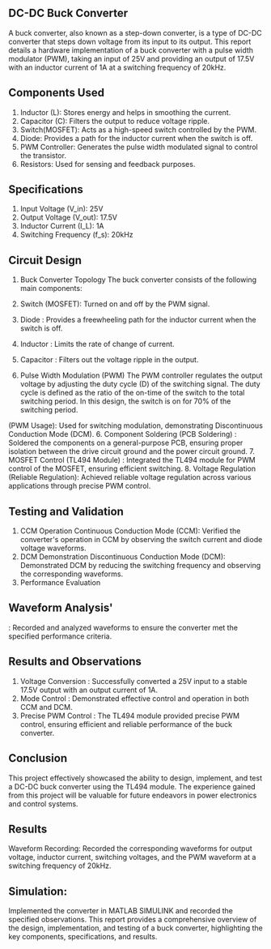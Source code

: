 ## DC-DC Buck Converter
A buck converter, also known as a step-down converter, is a type of DC-DC converter that steps down voltage from its input to its output. This report details a hardware implementation of a buck converter with a pulse width modulator (PWM), taking an input of 25V and providing an output of 17.5V with an inductor current of 1A at a switching frequency of 20kHz.

## Components Used
1. Inductor (L): Stores energy and helps in smoothing the current.
2. Capacitor (C): Filters the output to reduce voltage ripple.
3. Switch(MOSFET): Acts as a high-speed switch controlled by the PWM.
4. Diode: Provides a path for the inductor current when the switch is off.
5. PWM Controller: Generates the pulse width modulated signal to control the transistor.
5. Resistors: Used for sensing and feedback purposes.
## Specifications
 1. Input Voltage 
(V_in): 25V
 2. Output Voltage
(V_out): 17.5V
 3. Inductor Current
(I_L): 1A
 4. Switching Frequency
(f_s): 20kHz
## Circuit Design
1. Buck Converter Topology
The buck converter consists of the following main components:

 1. Switch
    (MOSFET): Turned on and off by the PWM signal.
 2. Diode
   : Provides a freewheeling path for the inductor current when the switch is off.
 3. Inductor
   : Limits the rate of change of current.
 4. Capacitor
   : Filters out the voltage ripple in the output.
 5.  Pulse Width Modulation (PWM)
The PWM controller regulates the output voltage by adjusting the duty cycle (D) of the switching signal. The duty cycle is defined as the ratio of the on-time of the switch to the total switching period. In this design, the switch is on for 70% of the switching period.

(PWM Usage): Used for switching modulation, demonstrating Discontinuous Conduction Mode (DCM).
 6. Component Soldering
(PCB Soldering)
: Soldered the components on a general-purpose PCB, ensuring proper isolation between the drive circuit ground and the power circuit ground.
 7. MOSFET Control
(TL494 Module)
: Integrated the TL494 module for PWM control of the MOSFET, ensuring efficient switching.
 8. Voltage Regulation
(Reliable Regulation): Achieved reliable voltage regulation across various applications through precise PWM control.
## Testing and Validation
1. CCM Operation
Continuous Conduction Mode (CCM): Verified the converter's operation in CCM by observing the switch current and diode voltage waveforms.
2. DCM Demonstration
Discontinuous Conduction Mode (DCM): Demonstrated DCM by reducing the switching frequency and observing the corresponding waveforms.
3. Performance Evaluation
## Waveform Analysis'
: Recorded and analyzed waveforms to ensure the converter met the specified performance criteria.
## Results and Observations
1. Voltage Conversion
   : Successfully converted a 25V input to a stable 17.5V output with an output current of 1A.
2. Mode Control
   : Demonstrated effective control and operation in both CCM and DCM.
3. Precise PWM Control
   : The TL494 module provided precise PWM control, ensuring efficient and reliable performance of the buck converter.
## Conclusion
This project effectively showcased the ability to design, implement, and test a DC-DC buck converter using the TL494 module. The experience gained from this project will be valuable for future endeavors in power electronics and control systems.

## Results
Waveform Recording: Recorded the corresponding waveforms for output voltage, inductor current, switching voltages, and the PWM waveform at a switching frequency of 20kHz.
## Simulation:
Implemented the converter in MATLAB SIMULINK and recorded the specified observations.
This report provides a comprehensive overview of the design, implementation, and testing of a buck converter, highlighting the key components, specifications, and results.

